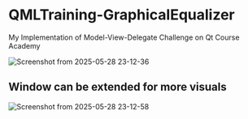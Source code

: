 # QMLTraining-GraphicalEqualizer
My Implementation of Model-View-Delegate Challenge on Qt Course Academy

![Screenshot from 2025-05-28 23-12-36](https://github.com/user-attachments/assets/0507944b-4448-4b53-a5d9-689e3b69d28a)

## Window can be extended for more visuals
![Screenshot from 2025-05-28 23-12-58](https://github.com/user-attachments/assets/b056904f-71f8-43fd-b586-f10684502b49)
